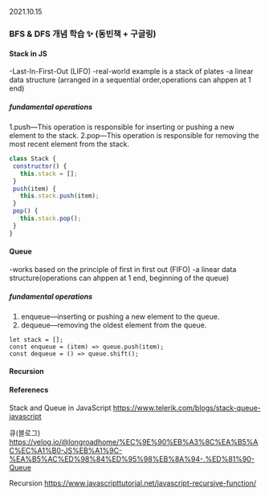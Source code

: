 2021.10.15 
### BFS & DFS 개념 학습 ✨ (동빈책 + 구글링)

#### Stack in JS
-Last-In-First-Out (LIFO)
-real-world example is a stack of plates
-a linear data structure (arranged in a sequential order,operations can ahppen at 1 end)

##### fundamental operations
1.push—This operation is responsible for inserting or pushing a new element to the stack.
2.pop—This operation is responsible for removing the most recent element from the stack.


```js
class Stack {
 constructor() {
   this.stack = [];
 }
 push(item) {
   this.stack.push(item);
 }
 pop() {
   this.stack.pop();
 }
}
```

#### Queue
-works based on the principle of first in first out (FIFO)
-a linear data structure(operations can ahppen at 1 end, beginning of the queue)

##### fundamental operations
1. enqueue—inserting or pushing a new element to the queue.
2. dequeue—removing the oldest element from the queue.

```
let stack = [];
const enqueue = (item) => queue.push(item);
const dequeue = () => queue.shift();
```

#### Recursion


#### Referenecs

Stack and Queue in JavaScript 
https://www.telerik.com/blogs/stack-queue-javascript

큐(블로그)
https://velog.io/@longroadhome/%EC%9E%90%EB%A3%8C%EA%B5%AC%EC%A1%B0-JS%EB%A1%9C-%EA%B5%AC%ED%98%84%ED%95%98%EB%8A%94-.%ED%81%90-Queue

Recursion
https://www.javascripttutorial.net/javascript-recursive-function/
